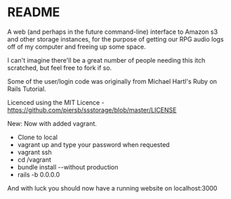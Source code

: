 # README

A web (and perhaps in the future command-line) interface to Amazon s3 and other storage instances, for the purpose of getting our RPG audio logs off of my computer and freeing up some space.

I can't imagine there'll be a great number of people needing this itch scratched, but feel free to fork if so.

Some of the user/login code was originally from Michael Hartl's Ruby on Rails Tutorial.

Licenced using the MIT Licence - https://github.com/piersb/ssstorage/blob/master/LICENSE

New: Now with added vagrant.

* Clone to local
* vagrant up and type your password when requested
* vagrant ssh
* cd /vagrant
* bundle install --without production
* rails -b 0.0.0.0

And with luck you should now have a running website on localhost:3000

